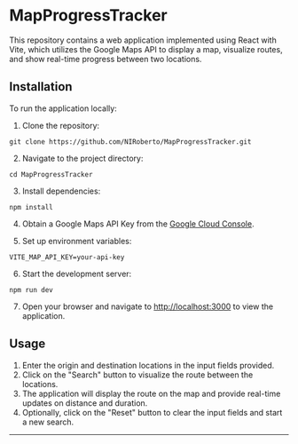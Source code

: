 

# MapProgressTracker

This repository contains a web application implemented using React with Vite, which utilizes the Google Maps API to display a map, visualize routes, and show real-time progress between two locations.

## Installation

To run the application locally:

1. Clone the repository:

```
git clone https://github.com/NIRoberto/MapProgressTracker.git
```

2. Navigate to the project directory:

```
cd MapProgressTracker
```

3. Install dependencies:

```
npm install
```

4. Obtain a Google Maps API Key from the [Google Cloud Console](https://console.cloud.google.com/).

5. Set up environment variables:

```
VITE_MAP_API_KEY=your-api-key
```

6. Start the development server:

```
npm run dev
```

7. Open your browser and navigate to [http://localhost:3000](http://localhost:3000) to view the application.

## Usage

1. Enter the origin and destination locations in the input fields provided.
2. Click on the "Search" button to visualize the route between the locations.
3. The application will display the route on the map and provide real-time updates on distance and duration.
4. Optionally, click on the "Reset" button to clear the input fields and start a new search.





---